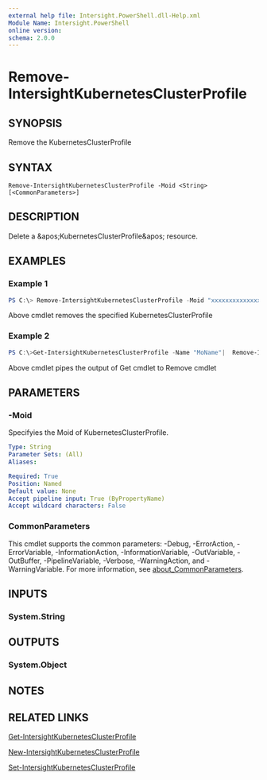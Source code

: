 ```yaml
---
external help file: Intersight.PowerShell.dll-Help.xml
Module Name: Intersight.PowerShell
online version:
schema: 2.0.0
---
```


# Remove-IntersightKubernetesClusterProfile

## SYNOPSIS
Remove the KubernetesClusterProfile

## SYNTAX

```
Remove-IntersightKubernetesClusterProfile -Moid <String> [<CommonParameters>]
```

## DESCRIPTION
Delete a &amp;apos;KubernetesClusterProfile&amp;apos; resource.

## EXAMPLES

### Example 1
```powershell
PS C:\> Remove-IntersightKubernetesClusterProfile -Moid "xxxxxxxxxxxxxxxxxxxxxxxxxxx"
```
Above cmdlet removes the specified KubernetesClusterProfile 

### Example 2
```powershell
PS C:\>Get-IntersightKubernetesClusterProfile -Name "MoName"|  Remove-IntersightKubernetesClusterProfile
```
Above cmdlet pipes the output of Get cmdlet to Remove cmdlet

## PARAMETERS

### -Moid
Specifyies the Moid of KubernetesClusterProfile.

```yaml
Type: String
Parameter Sets: (All)
Aliases:

Required: True
Position: Named
Default value: None
Accept pipeline input: True (ByPropertyName)
Accept wildcard characters: False
```

### CommonParameters
This cmdlet supports the common parameters: -Debug, -ErrorAction, -ErrorVariable, -InformationAction, -InformationVariable, -OutVariable, -OutBuffer, -PipelineVariable, -Verbose, -WarningAction, and -WarningVariable. For more information, see [about_CommonParameters](http://go.microsoft.com/fwlink/?LinkID=113216).

## INPUTS

### System.String

## OUTPUTS

### System.Object
## NOTES

## RELATED LINKS

[Get-IntersightKubernetesClusterProfile](./Get-IntersightKubernetesClusterProfile.md)

[New-IntersightKubernetesClusterProfile](./New-IntersightKubernetesClusterProfile.md)

[Set-IntersightKubernetesClusterProfile](./Set-IntersightKubernetesClusterProfile.md)


